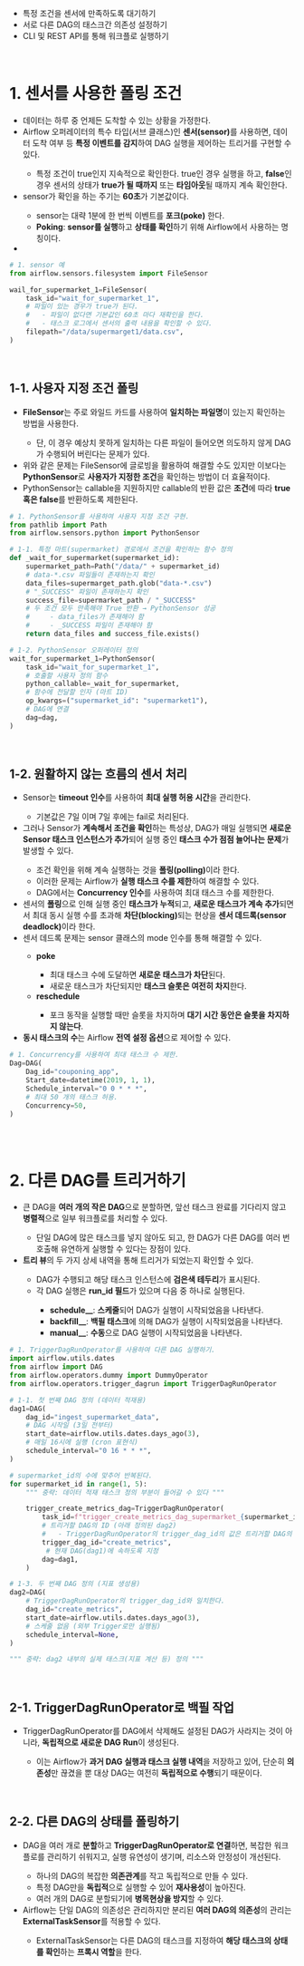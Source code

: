 <ul>
  <li>
    특정 조건을 센서에 만족하도록 대기하기
  </li>
  <li>
    서로 다른 DAG의 태스크간 의존성 설정하기
  </li>
  <li>
    CLI 및 REST API를 통해 워크플로 실행하기
  </li>
</ul>

<br>

<h1>1. 센서를 사용한 폴링 조건</h1>
<ul>
  <li>
    데이터는 하루 중 언제든 도착할 수 있는 상황을 가정한다.
  </li>
  <li>
    Airflow 오퍼레이터의 특수 타입(서브 클래스)인 <strong>센서(sensor)</strong>를 사용하면, 데이터 도착 여부 등 <strong>특정 이벤트를 감지</strong>하여 DAG 실행을 제어하는 트리거를 구현할 수 있다.
  </li>
    <ul>
      <li>
        특정 조건이 true인지 지속적으로 확인한다. true인 경우 실행을 하고, <strong>false</strong>인 경우 센서의 상태가 <strong>true가 될 때까지</strong> 또는 <strong>타임아웃</strong>될 때까지 계속 확인한다.
      </li>
    </ul>
  <li>
    sensor가 확인을 하는 주기는 <strong>60초</strong>가 기본값이다.
  </li>
    <ul>
      <li>
        sensor는 대략 1분에 한 번씩 이벤트를 <strong>포크(poke)</strong> 한다.
      </li>
      <li>
        <strong>Poking</strong>: <strong>sensor를 실행</strong>하고 <strong>상태를 확인</strong>하기 위해 Airflow에서 사용하는 명칭이다.
      </li>
    </ul>
  <li>
    
  </li>
</ul>

```python
# 1. sensor 예
from airflow.sensors.filesystem import FileSensor

wail_for_supermarket_1=FileSensor(
    task_id="wait_for_supermarket_1",
    # 파일이 있는 경우가 true가 된다.
    #   - 파일이 없다면 기본값인 60초 마다 재확인을 한다.
    #   - 태스크 로그에서 센서의 출력 내용을 확인할 수 있다.
    filepath="/data/supermarget1/data.csv",
)
```

<br>

<h2>1-1. 사용자 지정 조건 폴링</h2>
<ul>
  <li>
    <strong>FileSensor</strong>는 주로 와일드 카드를 사용하여 <strong>일치하는 파일명</strong>이 있는지 확인하는 방법을 사용한다.
  </li>
    <ul>
      <li>
        단, 이 경우 예상치 못하게 일치하는 다른 파일이 들어오면 의도하지 않게 DAG가 수행되어 버린다는 문제가 있다.
      </li> 
    </ul>
  <li>
    위와 같은 문제는 FileSensor에 글로빙을 활용하여 해결할 수도 있지만 이보다는 <strong>PythonSensor</strong>로 <strong>사용자가 지정한 조건</strong>을 확인하는 방법이 더 효율적이다.
  </li>
  <li>
    PythonSensor는 callable을 지원하지만 callable의 반환 값은 <strong>조건</strong>에 따라 <strong>true 혹은 false</strong>를 반환하도록 제한된다.
  </li>
</ul>

```python
# 1. PythonSensor를 사용하여 사용자 지정 조건 구현.
from pathlib import Path
from airflow.sensors.python import PythonSensor

# 1-1. 특정 마트(supermarket) 경로에서 조건을 확인하는 함수 정의
def _wait_for_supermarket(supermarket_id):
    supermarket_path=Path("/data/" + supermarket_id)
    # data-*.csv 파일들이 존재하는지 확인
    data_files=supermarget_path.glob("data-*.csv")
    # "_SUCCESS" 파일이 존재하는지 확인
    success_file=supermarket_path / "_SUCCESS"
    # 두 조건 모두 만족해야 True 반환 → PythonSensor 성공
    #     - data_files가 존재해야 함
    #     - _SUCCESS 파일이 존재해야 함
    return data_files and success_file.exists()

# 1-2. PythonSensor 오퍼레이터 정의
wait_for_supermarket_1=PythonSensor(
    task_id="wait_for_supermarket_1",
    # 호출할 사용자 정의 함수
    python_callable=_wait_for_supermarket,
    # 함수에 전달할 인자 (마트 ID)
    op_kwargs=("supermarket_id": "supermarket1"),
    # DAG에 연결
    dag=dag,
)
```

<br>

<h2>1-2. 원활하지 않는 흐름의 센서 처리</h2>
<ul>
  <li>
    Sensor는 <strong>timeout 인수</strong>를 사용하여 <strong>최대 실행 허용 시간</strong>을 관리한다.
  </li>
    <ul>
      <li>
        기본값은 7일 이며 7일 후에는 fail로 처리된다.
      </li>
    </ul>
  <li>
    그러나 Sensor가 <strong>계속해서 조건을 확인</strong>하는 특성상, DAG가 매일 실행되면 <strong>새로운 Sensor 태스크 인스턴스가 추가</strong>되어 실행 중인 <strong>태스크 수가 점점 늘어나는 문제</strong>가 발생할 수 있다.
  </li>
    <ul>
      <li>
        조건 확인을 위해 계속 실행하는 것을 <strong>폴링(polling)</strong>이라 한다.
      </li>
      <li>
        이러한 문제는 Airflow가 <strong>실행 태스크 수를 제한</strong>하여 해결할 수 있다.
      </li>
      <li>
        DAG에서는 <strong>Concurrency 인수</strong>를 사용하여 최대 태스크 수를 제한한다.
      </li>
    </ul>
  <li>
    센서의 <strong>폴링</strong>으로 인해 실행 중인 <strong>태스크가 누적</strong>되고, <strong>새로운 태스크가 계속 추가</strong>되면서 최대 동시 실행 수를 초과해 <strong>차단(blocking)</strong>되는 현상을 <strong>센서 데드록(sensor deadlock)</strong>이라 한다.
  </li>
  <li>
    센서 데드록 문제는 sensor 클래스의 mode 인수를 통해 해결할 수 있다.
  </li>
    <ul>
      <li>
        <strong>poke</strong>
      </li>
        <ul>
          <li>
            최대 태스크 수에 도달하면 <strong>새로운 태스크가 차단</strong>된다.
          </li>
          <li>
            새로운 태스크가 차단되지만 <strong>태스크 슬롯은 여전히 차지</strong>한다.
          </li>
        </ul>
      <li>
        <strong>reschedule</strong>
      </li>
        <ul>
          <li>
            포크 동작을 실행할 때만 슬롯을 차지하며 <strong>대기 시간 동안은 슬롯을 차지하지 않는다</strong>.
          </li>
        </ul>
    </ul>
  <li>
    <strong>동시 태스크의 수</strong>는 Airflow <strong>전역 설정 옵션</strong>으로 제어할 수 있다.
  </li>
</ul>

```python
# 1. Concurrency를 사용하여 최대 태스크 수 제한.
Dag=DAG(
    Dag_id="couponing_app",
    Start_date=datetime(2019, 1, 1),
    Schedule_interval="0 0 * * *",
    # 최대 50 개의 태스크 허용.
    Concurrency=50,
)
```

<br><br>

<h1>2. 다른 DAG를 트리거하기</h1>
<ul>
  <li>
    큰 DAG을 <strong>여러 개의 작은 DAG</strong>으로 분할하면, 앞선 태스크 완료를 기다리지 않고 <strong>병렬적</strong>으로 일부 워크플로를 처리할 수 있다.
  </li>
    <ul>
      <li>
        단일 DAG에 많은 태스크를 넣지 않아도 되고, 한 DAG가 다른 DAG를 여러 번 호출해 유연하게 실행할 수 있다는 장점이 있다.
      </li>
    </ul>
  <li>
    <strong>트리 뷰</strong>의 두 가지 상세 내역을 통해 트리거가 되었는지 확인할 수 있다.
  </li>
    <ul>
      <li>
        DAG가 수행되고 해당 태스크 인스턴스에 <strong>검은색 테두리</strong>가 표시된다.
      </li>
      <li>
        각 DAG 실행은 <strong>run_id 필드</strong>가 있으며 다음 중 하나로 실행된다.
      </li>
        <ul>
          <li>
            <strong>schedule__</strong>: <strong>스케줄</strong>되어 DAG가 실행이 시작되었음을 나타낸다.
          </li>
          <li>
            <strong>backfill__</strong>: <strong>백필 태스크</strong>에 의해 DAG가 실행이 시작되었음을 나타낸다.
          </li>
          <li>
            <strong>manual__</strong>: <strong>수동</strong>으로 DAG 실행이 시작되었음을 나타낸다.
          </li>
        </ul>
    </ul>
</ul>

```python
# 1. TriggerDagRunOperator를 사용하여 다른 DAG 실행하기.
import airflow.utils.dates
from airflow import DAG
from airflow.operators.dummy import DummyOperator
from airflow.operators.trigger_dagrun import TriggerDagRunOperator

# 1-1. 첫 번째 DAG 정의 (데이터 적재용)
dag1=DAG(
    dag_id="ingest_supermarket_data",
    # DAG 시작일 (3일 전부터)
    start_date=airflow.utils.dates.days_ago(3),
    # 매일 16시에 실행 (cron 표현식)
    schedule_interval="0 16 * * *",
)

# supermarket_id의 수에 맞추어 반복된다.
for supermarket_id in range(1, 5):
    """ 중략: 데이터 적재 태스크 정의 부분이 들어갈 수 있다 """

    trigger_create_metrics_dag=TriggerDagRunOperator(
        task_id=f"trigger_create_metrics_dag_supermarket_{supermarket_id}",
        # 트리거할 DAG의 ID (아래 정의된 dag2)
        #   - TriggerDagRunOperator의 trigger_dag_id의 값은 트리거할 DAG의 dag_id와 일치해야 한다.
        trigger_dag_id="create_metrics",
         # 현재 DAG(dag1)에 속하도록 지정
        dag=dag1,
    )

# 1-3. 두 번째 DAG 정의 (지표 생성용)
dag2=DAG(
    # TriggerDagRunOperator의 trigger_dag_id와 일치한다.
    dag_id="create_metrics",
    start_date=airflow.utils.dates.days_ago(3),
    # 스케줄 없음 (외부 Trigger로만 실행됨)
    schedule_interval=None,
)

""" 중략: dag2 내부의 실제 태스크(지표 계산 등) 정의 """
```

<br>

<h2>2-1. TriggerDagRunOperator로 백필 작업</h2>
<ul>
  <li>
    TriggerDagRunOperator를 DAG에서 삭제해도 설정된 DAG가 사라지는 것이 아니라, <strong>독립적으로 새로운 DAG Run</strong>이 생성된다.
  </li>
    <ul>
      <li>
        이는 Airflow가 <strong>과거 DAG 실행과 태스크 실행 내역</strong>을 저장하고 있어, 단순히 <strong>의존성</strong>만 끊겼을 뿐 대상 DAG는 여전히 <strong>독립적으로 수행</strong>되기 때문이다.
      </li>
    </ul>
</ul>

<br>

<h2>2-2. 다른 DAG의 상태를 폴링하기</h2>
<ul>
  <li>
    DAG을 여러 개로 <strong>분할</strong>하고 <strong>TriggerDagRunOperator로 연결</strong>하면, 복잡한 워크플로를 관리하기 쉬워지고, 실행 유연성이 생기며, 리소스와 안정성이 개선된다.
  </li>
    <ul>
      <li>
        하나의 DAG의 복잡한 <strong>의존관계</strong>를 작고 독립적으로 만들 수 있다.
      </li>
      <li>
        특정 DAG만을 <strong>독립적</strong>으로 실행할 수 있어 <strong>재사용성</strong>이 높아진다.
      </li>
      <li>
        여러 개의 DAG로 분할되기에 <strong>병목현상을 방지</strong>할 수 있다.
      </li>
    </ul>
  <li>
    Airflow는 단일 DAG의 의존성은 관리하지만 분리된 <strong>여러 DAG의 의존성</strong>의 관리는 <strong>ExternalTaskSensor</strong>를 적용할 수 있다.
  </li>
    <ul>
      <li>
        ExternalTaskSensor는 다른 DAG의 태스크를 지정하여 <strong>해당 태스크의 상태를 확인</strong>하는 <strong>프록시 역할</strong>을 한다.
      </li>
    </ul>
</ul>
